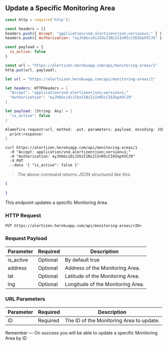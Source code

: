 ## Update a Specific Monitoring Area

```javascript
const http = require('http');

const headers = [] 
headers.push({ Accept: "application/vnd.alertizen+json;version=1;" } ); 
headers.push({ Authorization: "eyJhbGciOiJIUzI1NiIsInR5cCI6IkpXVCJ9" } ); 

const payload = {
  is_active: false
}

const url = "https://alertizen.herokuapp.com/api/monitoring-areas/1"
http.put(url, payload);
```


```swift
let url = "https://alertsizen.herokuapp.com/api/monitoring-areas/1"

let headers: HTTPHeaders = [
  "Accept": "application/vnd.alertizen+json;version=1;"
  "Authorization": "eyJhbGciOiJIUzI1NiIsInR5cCI6IkpXVCJ9"
]

let payload: [String: Any] = [
  "is_active": false
]

Alamofire.request(url, method: .put, parameters: payload, encoding: JSONEncoding.default, headers: headers).responseJSON { response in
  print(response)
}
```

```shell
curl https://alertizen.herokuapp.com/api/monitoring-areas/1
  -H "Accept: application/vnd.alertizen+json;version=1;"
  -H "Authorization: eyJhbGciOiJIUzI1NiIsInR5cCI6IkpXVCJ9"
  -X PUT
  --data '{ "is_active": false }'
```


> The above command returns JSON structured like this:

```json
{
    
}
```

This endpoint updates a specific Monitoring Area.

### HTTP Request

`PUT https://alertizen.herokuapp.com/api/monitoring-areas/<ID>`

### Request Payload

Parameter | Required | Description
--------- | ------- | -----------
is_active | Optional | By default true
address | Optional | Address of the Monitoring Area.
lat | Optional | Latitude of the Monitoring Area.
lng | Optional | Longitude of the Monitoring Area.



### URL Parameters

Parameter | Required | Description
--------- | ------- | -----------
ID | Required | The ID of the Monitoring Area to update.


<aside class="success">
Remember — On success you will be able to update a specific Monitoring Area by ID
</aside>

